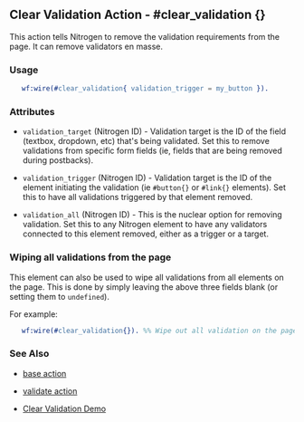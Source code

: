 
## Clear Validation Action - #clear_validation {}

This action tells Nitrogen to remove the validation requirements from the page.
It can remove validators en masse.

### Usage

```erlang
   wf:wire(#clear_validation{ validation_trigger = my_button }).

```

### Attributes

   * `validation_target` (Nitrogen ID) - Validation target is the ID of the
      field (textbox, dropdown, etc) that's being validated. Set this to remove
      validations from specific form fields (ie, fields that are being removed during
      postbacks).

   * `validation_trigger` (Nitrogen ID) - Validation target is the ID of the
      element initiating the validation (ie `#button{}` or `#link{}` elements). Set this
      to have all validations triggered by that element removed.

   * `validation_all` (Nitrogen ID) - This is the nuclear option for
      removing validation. Set this to any Nitrogen element to have any validators
      connected to this element removed, either as a trigger or a target.
### Wiping all validations from the page

This element can also be used to wipe all validations from all elements on the
page.  This is done by simply leaving the above three fields blank (or setting
them to `undefined`).

For example:

```erlang
   wf:wire(#clear_validation{}). %% Wipe out all validation on the page

```


### See Also

 *  [base action](./action_base.md)

 *  [validate action](./validate.md)

 *  [Clear Validation Demo](http://nitrogenproject.com/demos/clear_validation)
